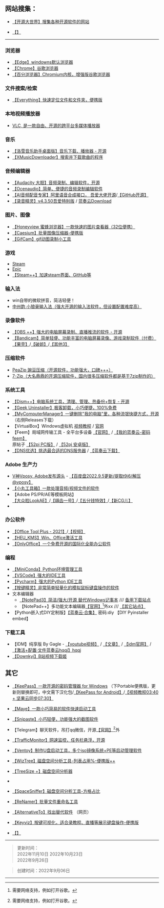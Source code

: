 


## 网站搜集：
- [【开源大世界】搜集各种开源软件的网站](https://kydsj.vip/doku.php?id=wiki:%E7%BD%91%E7%AB%99%E7%9B%AE%E5%BD%95)

- [【】]()



---

### 浏览器
- [【Edge】windowns默认浏览器](https://www.microsoft.com/zh-cn/edge)
- [【Chrome】谷歌浏览器](https://www.google.cn/chrome/index.html)
- [【百分浏览器】Chromium内核，增强版谷歌浏览器](https://www.centbrowser.cn/)

### 文件搜索/检索
- [【Everything】快速定位文件和文件夹，便携版](https://www.voidtools.com/zh-cn/)


### 本地视频播放器

- [VLC, 是一款自由、开源的跨平台多媒体播放器](https://www.videolan.org/vlc/)

### 音乐
- [【洛雪音乐助手桌面版】音乐下载、播放器 - 开源](https://github.com/lyswhut/lx-music-desktop)
- [【XMusicDownloader】搜索并下载歌曲的程序](https://github.com/jadepeng/XMusicDownloader)


### 音频编辑器
- [【Audacity 大胆】音频录制、编辑软件，开源](https://www.audacityteam.org/)
- [【Ocenaudio】简单、便捷的音频录制编辑软件](https://www.audacityteam.org/)
- [【AI音频配音专家】阿里语音合成接口， 吾爱大佬开源](https://www.52pojie.cn/thread-1375621-1-1.html)/[【GitHub开源】](https://github.com/bawangxx/XZVoice)
- [【录音精灵】v4.3.50吾爱特别版](https://www.52pojie.cn/forum.php?mod=viewthread&tid=1316853) / [蓝奏云Download](https://fxwwws.lanzoux.com/iAHanivq6ri)

### 图片、图像
- [【Honeyview 蜜蜂浏览器】一款快速的图片查看器（32位便携）](https://cn.bandisoft.com/honeyview/)
- [【Caesium】批量图像压缩器-便携版](https://saerasoft.com/caesium/)
- [【GifCam】gif动图录制小工具](https://blog.bahraniapps.com/gifcam/)

### 游戏
- [Steam](https://store.steampowered.com/)
- [Epic](https://www.epicgames.com/site/zh-CN/home)
- [【Steam++】加速steam界面、GitHub等](https://steampp.net/)

### 输入法
- win自带的微软拼音，简洁轻便！
- [中州韵 小狼毫输入法（强大开源的输入法软件，但设置配置难度高）](https://rime.im/)

### 录像软件
- [【OBS ++】强大的电脑屏幕录制、直播推流的软件 - 开源](https://obsproject.com/)
- [【Bandicam】简单轻便、功能丰富的电脑屏幕录像、游戏录制软件（付费）](https://www.bandicam.cn/)  
[【果壳】](https://www.ghxi.com/bandicam.html)/[【破姐】](https://www.ypojie.com/965.html)/[【其他3】](https://foxirj.com/bandicam)

### 压缩软件
- [PeaZip 豌豆压缩（开源软件，功能强大，口碑+++）](https://peazip.github.io/peazip-64bit.html)
- [7-Zip（大名鼎鼎的开源压缩软件，国内很多压缩软件都是基于7zip制作的）](https://sparanoid.com/lab/7z/)




### 系统工具
- [【Dism++】电脑系统工具，清理、管理、热备份+恢复 - 开源](https://github.com/Chuyu-Team/Dism-Multi-language)
- [【Geek Uninstaller】极客卸载，小巧便捷，100%免费](https://geekuninstaller.com/)
- [【MyComputerManager】一键删除"我的电脑"里，各种流氓快捷方式，开源](https://github.com/1357310795/MyComputerManager) （右侧Releases下载）
- 【VirtualBox】Windows虚拟机 [视频教程](https://www.bilibili.com/video/BV1ui4y1G7tQ) / [官网](https://www.virtualbox.org/)
- 【Feem】局域网传输工具 - 全平台多设备 [【官网】](https://www.feem.io/) / [【我的蓝奏云-密码feem】](https://wwt.lanzoue.com/b021w3vpa)  
原帖子 [【52pj PC版】](https://www.52pojie.cn/thread-1234718-1-1.html) / [【52pj 安卓版】](https://www.52pojie.cn/forum.php?mod=viewthread&tid=1630149)
- [【DNS优选】挑选最合适的DNS服务器](https://www.52pojie.cn/thread-976081-1-1.html) / [【蓝奏云下载】](https://gagle.lanzout.com/DNS)

### Adobe 生产力
- [V神Vposy, Adobe发布源头](https://weibo.com/u/1112829033) - [【百度盘2022.9.5更新/提取t9i6/解压@vposy】](https://pan.baidu.com/s/1oRo8nnNLYORLGOISiTQYYw?pwd=t9i6#t9i6)
- [【小丸工具箱】一款处理音频/视频文件的软件](https://maruko.appinn.me/)
- 【Adobe PS/PR/AE等模板网站】  
[【大众脸LookAE】](https://www.lookae.com/)/[【龋齿一号】](http://www.gfxcamp.com/)/[【五分钱特效】](https://www.vfxcool.com)/[【新CG儿】](www.newcger.com)
- 


### 办公软件
- [【Office Tool Plus - 2021】](https://otp.landian.vip/zh-cn/download.html)/[【视频】](https://www.bilibili.com/video/BV193411K7Yq)
- [【HEU_KMS】Win、Office激活工具](https://github.com/zbezj/HEU_KMS_Activator/releases)
- [【OnlyOffice】一个免费开源的国际化全能办公软件](https://www.onlyoffice.com/zh/)

### 编程
- [【MiniConda】Python环境管理工具](https://docs.conda.io/en/latest/miniconda.html) 
- [【VSCode】强大的IDE工具](https://code.visualstudio.com/)
- [【Pycharm】强大的Python IDE工具](https://www.jetbrains.com/pycharm/)
- [【按键精灵】非常简单轻量化的模拟鼠标键盘操作的软件](http://download.myanjian.com/)
- 文本编辑器
    - [【NotePad3】简洁/强大/开源 替代Windows记事本](https://www.rizonesoft.com/downloads/notepad3/) /// [备用下载站点](https://www.fosshub.com/Notepad3.html)
    - 【NotePad++】多功能文本编辑器[【官网】](https://notepad-plus-plus.org/downloads/)[^w]外xx /// [【其它站点】](https://www.fosshub.com/Notepad-Plus-Plus.html)
- 【Python嵌入式DIY定制版】[【蓝奏云·合集】](https://wwt.lanzoue.com/b021w3uxc) 密码:diy  【DIY Pyinstaller embed】 

### 下载工具
- 【IDM】纯享版 By Gagle - [【youtube视频】](https://youtu.be/q5UsfJOsjuY) / [【文章】](https://ryzen.cc/archives/25/) / [【idm官网】](https://ryzen.cc/archives/25/) / [【激活+配置·文件蓝奏云hqqj】hqqj](https://gagle.lanzout.com/b0dgkxg5e)
- [【Downkyi】B站视频下载姬](https://github.com/leiurayer/downkyi)


## 其它
- [【KeePass】一款开源的密码管理器 for Windows](https://keepass.info/download.html) （下Portable便携版，更新则替换即可，中文需下汉化包/[【KeePass for Android】](https://www.9apps.com/android-apps/Keepass2Android-Password-Safe/)/[【视频教程03:40 + 坚果云同步07:30】](https://www.bilibili.com/video/BV1Jq4y1G7jM)
- [【Maye】一款小巧简易的软件快速启动工具](https://github.com/25H/Maya)
- [【Snipaste】小巧轻便，功能强大的截图软件](https://www.snipaste.com/)
- 【Telegram】聊天软件，吊打qq微信，开源[【官网】](https://telegram.org/)[^w]外
- [【TrafficMonitor】网速监控，任务栏悬浮，开源](https://github.com/zhongyang219/TrafficMonitor)
- [【Ventoy】制作U盘启动工具，多个iso镜像系统+PE等启动管理软件](https://www.ventoy.net/cn/index.html)
- [【WizTree】磁盘空间分析工具-列表占用%-便携版++](https://www.diskanalyzer.com/download)
- [【TreeSize +】磁盘空间分析器](https://www.jam-software.com/treesize_free)
- 
- [【SpaceSniffer】磁盘空间分析工具-方格占比](https://soft.3dmgame.com/down/200352.html)
- [【ReNamer】批量文件重命名工具](https://www.den4b.com/products/renamer)
- [【AlternativeTo】找出替代软件](https://alternativeto.net) （网页）
- [【Keyviz】按键可视化，适合录教程、直播等展示键盘操作-便携版](https://mularahul.github.io/keyviz/#about-section)


- [【】]()


---
> 更新时间：  
> 2022年11月10日
> 2022年10月23日  
> 2022年9月26日  

> 创建时间：2022年9月06日  

---
[^w]: 需要网络支持，例如打开谷歌。
